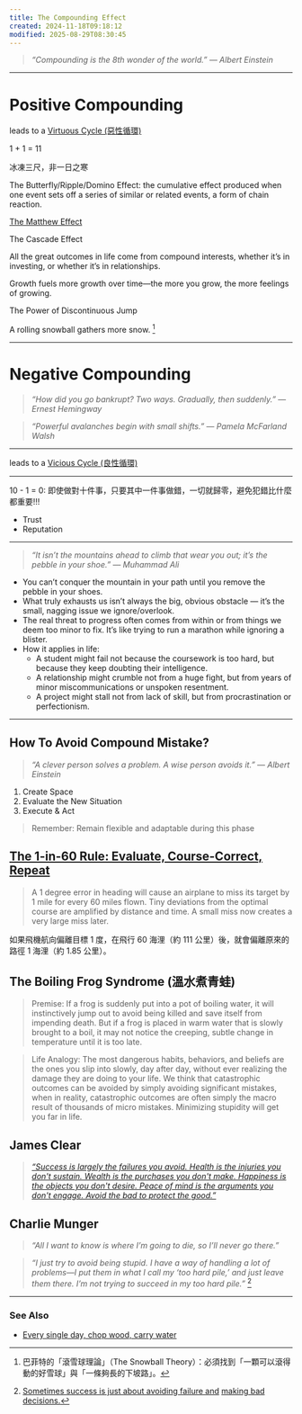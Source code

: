 ```yaml
---
title: The Compounding Effect
created: 2024-11-18T09:18:12
modified: 2025-08-29T08:30:45
---
```


> _“Compounding is the 8th wonder of the world.” — Albert Einstein_

---

# Positive Compounding

leads to a [Virtuous Cycle (惡性循環)](https://www.google.com/search?q=Virtuous+Cycle)

1 + 1 = 11

冰凍三尺，非一日之寒

The Butterfly/Ripple/Domino Effect: the cumulative effect produced when one event sets off a series of similar or related events, a form of chain reaction.

[The Matthew Effect](The%20Matthew%20Effect.md)

The Cascade Effect

All the great outcomes in life come from compound interests, whether it’s in investing, or whether it’s in relationships.

Growth fuels more growth over time—the more you grow, the more feelings of growing.

The Power of Discontinuous Jump

A rolling snowball gathers more snow. [^1]

---

# Negative Compounding

> _“How did you go bankrupt? Two ways. Gradually, then suddenly.” — Ernest Hemingway_

> _“Powerful avalanches begin with small shifts.” — Pamela McFarland Walsh_

---

leads to a [Vicious Cycle (良性循環)](https://www.google.com/search?q=Vicious+Cycle)

---

10 - 1 = 0: 即使做對十件事，只要其中一件事做錯，一切就歸零，避免犯錯比什麼都重要!!!

* Trust
* Reputation

---

> _“It isn’t the mountains ahead to climb that wear you out; it’s the pebble in your shoe.” — Muhammad Ali_

* You can’t conquer the mountain in your path until you remove the pebble in your shoes.
* What truly exhausts us isn’t always the big, obvious obstacle — it’s the small, nagging issue we ignore/overlook.
* The real threat to progress often comes from within or from things we deem too minor to fix. It’s like trying to run a marathon while ignoring a blister.
* How it applies in life:
	* A student might fail not because the coursework is too hard, but because they keep doubting their intelligence.
	* A relationship might crumble not from a huge fight, but from years of minor miscommunications or unspoken resentment.
	* A project might stall not from lack of skill, but from procrastination or perfectionism.

---

## How To Avoid Compound Mistake?

> _“A clever person solves a problem. A wise person avoids it.” — Albert Einstein_

1. Create Space
2. Evaluate the New Situation
3. Execute \& Act

> Remember: Remain flexible and adaptable during this phase

## [The 1-in-60 Rule: Evaluate, Course-Correct, Repeat](https://en.wikipedia.org/wiki/1_in_60_rule)

> A 1 degree error in heading will cause an airplane to miss its target by 1 mile for every 60 miles flown. Tiny deviations from the optimal course are amplified by distance and time. A small miss now creates a very large miss later.

如果飛機航向偏離目標 1 度，在飛行 60 海浬（約 111 公里）後，就會偏離原來的路徑 1 海浬（約 1.85 公里）。

## The Boiling Frog Syndrome (溫水煮青蛙)

> Premise: If a frog is suddenly put into a pot of boiling water, it will instinctively jump out to avoid being killed and save itself from impending death. But if a frog is placed in warm water that is slowly brought to a boil, it may not notice the creeping, subtle change in temperature until it is too late.

> Life Analogy: The most dangerous habits, behaviors, and beliefs are the ones you slip into slowly, day after day, without ever realizing the damage they are doing to your life. We think that catastrophic outcomes can be avoided by simply avoiding significant mistakes, when in reality, catastrophic outcomes are often simply the macro result of thousands of micro mistakes. Minimizing stupidity will get you far in life.

## James Clear

> _[“Success is largely the failures you avoid. Health is the injuries you don't sustain. Wealth is the purchases you don't make. Happiness is the objects you don't desire. Peace of mind is the arguments you don't engage. Avoid the bad to protect the good.”](https://jamesclear.com/3-2-1/march-27-2025)_

## Charlie Munger

> _“All I want to know is where I’m going to die, so I’ll never go there.”_

> _“I just try to avoid being stupid. I have a way of handling a lot of problems—I put them in what I call my ‘too hard pile,’ and just leave them there. I’m not trying to succeed in my too hard pile.”_ [^2]

---

### See Also

* [Every single day, chop wood, carry water](every-single-day-chop-wood-carry-waters.md)

[^1]: 巴菲特的「滾雪球理論」（The Snowball Theory）：必須找到「一顆可以滾得動的好雪球」與「一條夠長的下坡路」。
[^2]: [Sometimes success is just about avoiding failure and](https://fs.blog/avoid-bad-decisions/) [making bad decisions.](decision-making.md)

